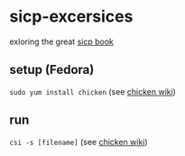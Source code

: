 # sicp-excersices

exloring the great [sicp book](http://mitpress.mit.edu/sicp/full-text/book/book.html)

## setup (Fedora)

`sudo yum install chicken` (see [chicken wiki](http://wiki.call-cc.org/platforms))

## run

`csi -s [filename]` (see [chicken wiki](http://wiki.call-cc.org/man/4/Using%20the%20interpreter))
